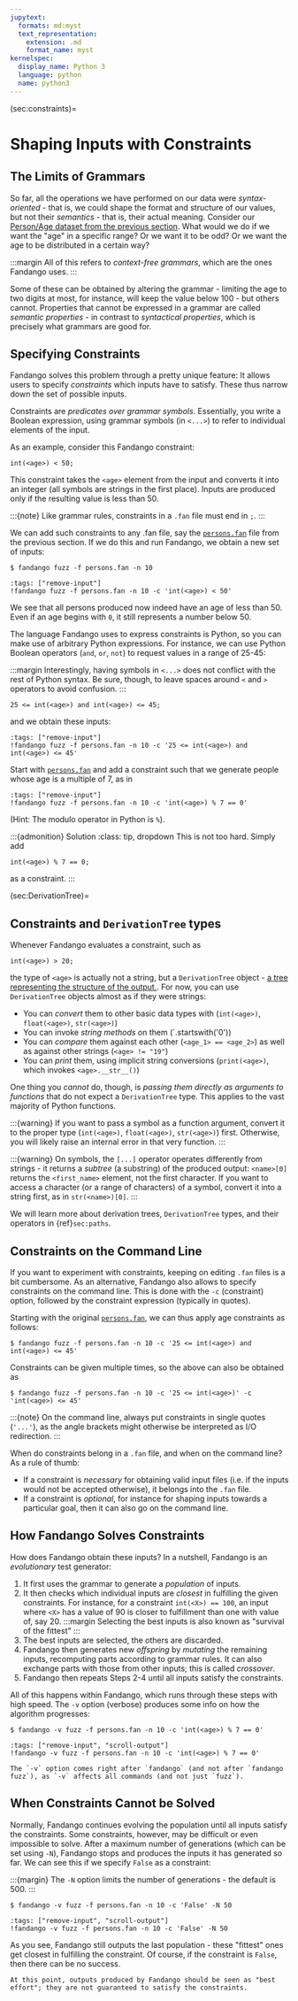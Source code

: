 ```yaml
---
jupytext:
  formats: md:myst
  text_representation:
    extension: .md
    format_name: myst
kernelspec:
  display_name: Python 3
  language: python
  name: python3
---
```


(sec:constraints)=
# Shaping Inputs with Constraints

## The Limits of Grammars

So far, all the operations we have performed on our data were _syntax-oriented_ - that is, we could shape the format and structure of our values, but not their _semantics_ - that is, their actual meaning.
Consider our [Person/Age dataset from the previous section](sec:fuzzing).
What would we do if we want the "age" in a specific range?
Or we want it to be odd?
Or we want the age to be distributed in a certain way?

:::margin
All of this refers to _context-free grammars_, which are the ones Fandango uses.
:::

Some of these can be obtained by altering the grammar - limiting the age to two digits at most, for instance, will keep the value below 100 - but others cannot.
Properties that cannot be expressed in a grammar are called _semantic properties_ - in contrast to _syntactical properties_, which is precisely what grammars are good for.


## Specifying Constraints

Fandango solves this problem through a pretty unique feature: It allows users to specify _constraints_ which inputs have to satisfy. These thus narrow down the set of possible inputs.

Constraints are _predicates over grammar symbols_.
Essentially, you write a Boolean expression, using grammar symbols (in `<...>`) to refer to individual elements of the input.

As an example, consider this Fandango constraint:

```
int(<age>) < 50;
```

This constraint takes the `<age>` element from the input and converts it into an integer (all symbols are strings in the first place).
Inputs are produced only if the resulting value is less than 50.

:::{note}
Like grammar rules, constraints in a `.fan` file must end in `;`.
:::

We can add such constraints to any .fan file, say the [`persons.fan`](persons.fan) file from the previous section.
If we do this and run Fandango, we obtain a new set of inputs:

```shell
$ fandango fuzz -f persons.fan -n 10
```

```{code-cell}
:tags: ["remove-input"]
!fandango fuzz -f persons.fan -n 10 -c 'int(<age>) < 50'
```

We see that all persons produced now indeed have an age of less than 50.
Even if an age begins with `0`, it still represents a number below 50.

The language Fandango uses to express constraints is Python, so you can make use of arbitrary Python expressions.
For instance, we can use Python Boolean operators (`and`, `or`, `not`) to request values in a range of 25-45:

:::margin
Interestingly, having symbols in `<...>` does not conflict with the rest of Python syntax.
Be sure, though, to leave spaces around `<` and `>` operators to avoid confusion.
:::

```
25 <= int(<age>) and int(<age>) <= 45;
```

and we obtain these inputs:

```{code-cell}
:tags: ["remove-input"]
!fandango fuzz -f persons.fan -n 10 -c '25 <= int(<age>) and int(<age>) <= 45'
```

Start with [`persons.fan`](persons.fan) and add a constraint such that we generate people whose age is a multiple of 7, as in

```{code-cell}
:tags: ["remove-input"]
!fandango fuzz -f persons.fan -n 10 -c 'int(<age>) % 7 == 0'
```
(Hint: The modulo operator in Python is `%`).

:::{admonition} Solution
:class: tip, dropdown
This is not too hard. Simply add
```
int(<age>) % 7 == 0;
```
as a constraint.
:::

(sec:DerivationTree)=
## Constraints and `DerivationTree` types

Whenever Fandango evaluates a constraint, such as

```
int(<age>) > 20;
```

the type of `<age>` is actually not a string, but a `DerivationTree` object - [a tree representing the structure of the output.](sec:paths).
For now, you can use `DerivationTree` objects almost as if they were strings:

* You can _convert_ them to other basic data types with (`int(<age>)`, `float(<age>)`, `str(<age>)`)
* You can invoke _string methods_ on them (`<age>.startswith('0'))
* You can _compare_ them against each other (`<age_1> == <age_2>`) as well as against other strings (`<age> != "19"`)
* You can _print_ them, using implicit string conversions (`print(<age>)`, which invokes `<age>.__str__()`)

One thing you _cannot_ do, though, is _passing them directly as arguments to functions_ that do not expect a `DerivationTree` type.
This applies to the vast majority of Python functions.

:::{warning}
If you want to pass a symbol as a function argument, convert it to the proper type (`int(<age>)`, `float(<age>)`, `str(<age>)`) first.
Otherwise, you will likely raise an internal error in that very function.
:::

:::{warning}
On symbols, the `[...]` operator operates differently from strings - it returns a _subtree_ (a substring) of the produced output: `<name>[0]` returns the `<first_name>` element, not the first character.
If you want to access a character (or a range of characters) of a symbol, convert it into a string first, as in `str(<name>)[0]`.
:::

We will learn more about derivation trees, `DerivationTree` types, and their operators in {ref}`sec:paths`.


## Constraints on the Command Line

If you want to experiment with constraints, keeping on editing `.fan` files is a bit cumbersome.
As an alternative, Fandango also allows to specify constraints on the command line.
This is done with the `-c` (constraint) option, followed by the constraint expression (typically in quotes).

Starting with the original [`persons.fan`](persons.fan), we can thus apply age constraints as follows:

```shell
$ fandango fuzz -f persons.fan -n 10 -c '25 <= int(<age>) and int(<age>) <= 45'
```

Constraints can be given multiple times, so the above can also be obtained as

```shell
$ fandango fuzz -f persons.fan -n 10 -c '25 <= int(<age>)' -c 'int(<age>) <= 45'
```

:::{note}
On the command line, always put constraints in single quotes (`'...'`), as the angle brackets might otherwise be interpreted as I/O redirection.
:::

When do constraints belong in a `.fan` file, and when on the command line?
As a rule of thumb:

* If a constraint is _necessary_ for obtaining valid input files (i.e. if the inputs would not be accepted otherwise), it belongs into the `.fan` file.
* If a constraint is _optional_, for instance for shaping inputs towards a particular goal, then it can also go on the command line.


## How Fandango Solves Constraints

How does Fandango obtain these inputs?
In a nutshell, Fandango is an _evolutionary_ test generator:

1. It first uses the grammar to generate a _population_ of inputs.
2. It then checks which individual inputs are _closest_ in fulfilling the given constraints.
For instance, for a constraint `int(<X>) == 100`, an input where `<X>` has a value of 90 is closer to fulfillment than one with value of, say 20.
:::margin
Selecting the best inputs is also known as "survival of the fittest"
:::
3. The best inputs are selected, the others are discarded.
4. Fandango then generates new _offspring_ by _mutating_ the remaining inputs, recomputing parts according to grammar rules.
It can also exchange parts with those from other inputs; this is called _crossover_.
5. Fandango then repeats Steps 2-4 until all inputs satisfy the constraints.

All of this happens within Fandango, which runs through these steps with high speed.
The `-v` option (verbose) produces some info on how the algorithm progresses:

```shell
$ fandango -v fuzz -f persons.fan -n 10 -c 'int(<age>) % 7 == 0'
```

```{code-cell}
:tags: ["remove-input", "scroll-output"]
!fandango -v fuzz -f persons.fan -n 10 -c 'int(<age>) % 7 == 0'
```

```{note}
The `-v` option comes right after `fandango` (and not after `fandango fuzz`), as `-v` affects all commands (and not just `fuzz`).
```

## When Constraints Cannot be Solved

Normally, Fandango continues evolving the population until all inputs satisfy the constraints.
Some constraints, however, may be difficult or even impossible to solve.
After a maximum number of generations (which can be set using `-N`), Fandango stops and produces the inputs it has generated so far.
We can see this if we specify `False` as a constraint:

:::{margin}
The `-N` option limits the number of generations - the default is 500.
:::

```shell
$ fandango -v fuzz -f persons.fan -n 10 -c 'False' -N 50
```

```{code-cell}
:tags: ["remove-input", "scroll-output"]
!fandango -v fuzz -f persons.fan -n 10 -c 'False' -N 50
```

As you see, Fandango still outputs the last population - these "fittest" ones get closest in fulfilling the constraint.
Of course, if the constraint is `False`, then there can be no success.

```{warning}
At this point, outputs produced by Fandango should be seen as "best effort"; they are not guaranteed to satisfy the constraints.
```
